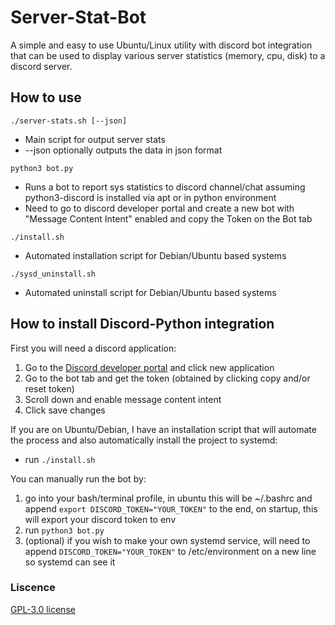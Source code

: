 # Server-Stat-Bot
A simple and easy to use Ubuntu/Linux utility with discord bot integration that can be used to display various server statistics (memory, cpu, disk) to a discord server. 

## How to use
```./server-stats.sh [--json]```
- Main script for output server stats
- --json optionally outputs the data in json format

```python3 bot.py```
- Runs a bot to report sys statistics to discord channel/chat assuming python3-discord is installed via apt or in python environment
- Need to go to discord developer portal and create a new bot with "Message Content Intent" enabled and copy the Token on the Bot tab

```./install.sh```
- Automated installation script for Debian/Ubuntu based systems
  
```./sysd_uninstall.sh```
- Automated uninstall script for Debian/Ubuntu based systems

## How to install Discord-Python integration
First you will need a discord application:
1. Go to the [Discord developer portal](https://discord.com/developers/applications) and click new application
2. Go to the bot tab and get the token (obtained by clicking copy and/or reset token)
3. Scroll down and enable message content intent
4. Click save changes

If you are on Ubuntu/Debian, I have an installation script that will automate the process and also automatically install the project to systemd:
- run ```./install.sh```

You can manually run the bot by:
1. go into your bash/terminal profile, in ubuntu this will be ~/.bashrc and append ```export DISCORD_TOKEN="YOUR_TOKEN"``` to the end, on startup, this will export your discord token to env
2. run ```python3 bot.py```
3. (optional) if you wish to make your own systemd service, will need to append ```DISCORD_TOKEN="YOUR_TOKEN"``` to /etc/environment on a new line so systemd can see it



### Liscence 
[GPL-3.0 license](https://github.com/caiton1/Server-Stat-Bot/blob/main/LICENSE)
